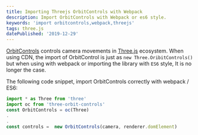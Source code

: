 ```yaml
---
title: Importing Threejs OrbitControls with Webpack
description: Import OrbitControls with Webpack or es6 style.
keywords: 'import orbitcontrols,webpack,threejs'
tags: three.js
datePublished: '2019-12-29'
---
```


[OrbitControls](https://threejs.org/docs/#examples/en/controls/OrbitControls) controls camera movements in [Three.js]() ecosystem. When using CDN, the import of OrbitControl is just as `new Three.OribitControls()` but when using with webpack or importing the library with `ES6` style, It is no longer the case.

The following code snippet, import OrbitControls correctly with webpack / ES6:

```javascript
import * as Three from 'three'
import oc from 'three-orbit-controls'
const OrbitControls = oc(Three)
.
.
const controls =  new OrbitControls(camera, renderer.domElement)
```
